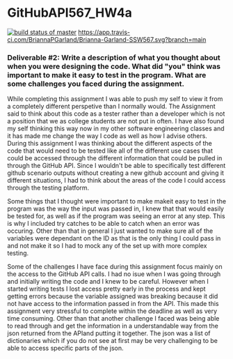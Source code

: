 # GitHubAPI567_HW4a

[![build status of master](https://app.travis-ci.com/BriannaPGarland/Brianna-Garland-SSW567.svg?branch=main)](https://travis-ci.com/BriannaPGarland/Brianna-Garland-SSW567)
https://app.travis-ci.com/BriannaPGarland/Brianna-Garland-SSW567.svg?branch=main

### Deliverable #2: Write a description of what you thought about when you were designing the code. What did "you" think was important to make it easy to test in the program. What are some challenges you faced during the assignment. 

While completing this assignment I was able to push my self to view it from a completely different perspetive than I normally would. The Assignment said to think about this code as a tester rather than a developer which is not a position that we as college students are not put in often. I have also found my self thinking this way now in my other software engineering classes and it has made me change the way I code as well as how I advise others. During this assignment I was thinking about the different aspects of the code that would need to be tested like all of the different use cases that could be accessed through the different information that could be pulled in through the GitHub API. Since I wouldn't be able to specifically test different github scenario outputs without creating a new github account and giving it different situations, I had to think about the areas of the code I could access through the testing platform. 

Some things that I thought were important to make makeit easy to test in the program was the way the input was passed in, I knew that that would easily be tested for, as well as if the program was seeing an error at any step. This is why I included try catches to be able to catch when an error was occuring. Other than that in general I just wanted to make sure all of the variables were dependant on the ID as that is the only thing I could pass in and not make it so I had to mock any of the set up with more complex testing. 

Some of the challenges I have face during this assignment focus mainly on the access to the GitHub API calls. I had no isue when I was going through and initially writing the code and I knew to be careful. However when I started writing tests I lost access pretty early in the process and kept getting errors because the variable assigned was breaking because it did not have access to the information passed in from the API. This made this assignment very stressful to complete within the deadline as well as very time consuming. Other than that another challenge I faced was being able to read through and get the information in a understandable way from the json returned from the APIand putting it together. The json was a list of dictionaries which if you do not see at first may be very challenging to be able to access specific parts of the json. 
